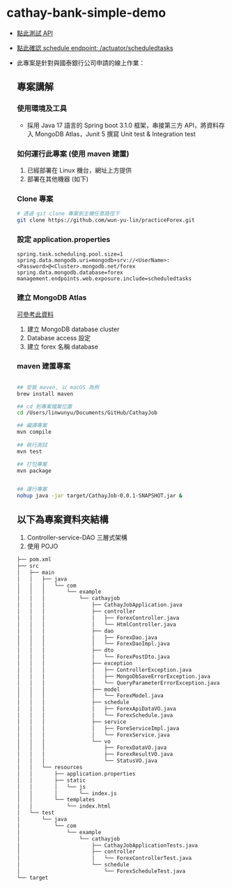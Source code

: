 # cathay-bank-simple-demo

- [點此測試 API ](http://123.241.21.121:8080/)
- [點此確認 schedule endpoint: /actuator/scheduledtasks ](http://123.241.21.121:8080/actuator/scheduledtasks)

- 此專案是針對與國泰銀行公司申請的線上作業：

  ## 專案講解
  ### 使用環境及工具
  - 採用 Java 17 語言的 Spring boot 3.1.0 框架，串接第三方 API，將資料存入 MongoDB Atlas，Junit 5 撰寫 Unit test & Integration test

  ### 如何運行此專案 (使用 maven 建置)
  1. 已經部署在 Linux 機台，網址上方提供
  2. 部署在其他機器 (如下)

  ### Clone 專案
  ```bash
  # 透過 git clone 專案到主機任意路徑下
  git clone https://github.com/wun-yu-lin/practiceForex.git
  ```

  ### 設定 application.properties
  ```preperties
  spring.task.scheduling.pool.size=1
  spring.data.mongodb.uri=mongodb+srv://<UserName>:<Password>@<Cluster>.mongodb.net/forex
  spring.data.mongodb.database=forex
  management.endpoints.web.exposure.include=scheduledtasks

  ```

  ### 建立 MongoDB Atlas
  [可參考此資料](https://www.mongodb.com/docs/atlas/getting-started/)
  1. 建立 MongoDB database cluster
  2. Database access 設定
  3. 建立 forex 名稱 database


  ### maven 建置專案
  ```bash
  
  ## 安裝 maven, 以 macOS 為例
  brew install maven

  ## cd 到專案檔案位置
  cd /Users/linwunyu/Documents/GitHub/CathayJob

  ## 編譯專案
  mvn compile
 
  ## 執行測試
  mvn test

  ## 打包專案
  mvn package


  ## 運行專案
  nohup java -jar target/CathayJob-0.0.1-SNAPSHOT.jar &


  ```

  ## 以下為專案資料夾結構
  1. Controller-service-DAO 三層式架構
  2. 使用 POJO

  ```bash
  ├── pom.xml
  ├── src
  │   ├── main
  │   │   ├── java
  │   │   │   └── com
  │   │   │       └── example
  │   │   │           └── cathayjob
  │   │   │               ├── CathayJobApplication.java
  │   │   │               ├── controller
  │   │   │               │   ├── ForexController.java
  │   │   │               │   └── HtmlController.java
  │   │   │               ├── dao
  │   │   │               │   ├── ForexDao.java
  │   │   │               │   └── ForexDaoImpl.java
  │   │   │               ├── dto
  │   │   │               │   └── ForexPostDto.java
  │   │   │               ├── exception
  │   │   │               │   ├── ControllerException.java
  │   │   │               │   ├── MongoDbSaveErrorException.java
  │   │   │               │   └── QueryParameterErrorException.java
  │   │   │               ├── model
  │   │   │               │   └── ForexModel.java
  │   │   │               ├── schedule
  │   │   │               │   ├── ForexApiDataVO.java
  │   │   │               │   └── ForexSchedule.java
  │   │   │               ├── service
  │   │   │               │   ├── ForeServiceImpl.java
  │   │   │               │   └── ForexService.java
  │   │   │               └── vo
  │   │   │                   ├── ForexDataVO.java
  │   │   │                   ├── ForexResultVO.java
  │   │   │                   └── StatusVO.java
  │   │   └── resources
  │   │       ├── application.properties
  │   │       ├── static
  │   │       │   └── js
  │   │       │       └── index.js
  │   │       └── templates
  │   │           └── index.html
  │   └── test
  │       └── java
  │           └── com
  │               └── example
  │                   └── cathayjob
  │                       ├── CathayJobApplicationTests.java
  │                       ├── controller
  │                       │   └── ForexControllerTest.java
  │                       └── schedule
  │                           └── ForexScheduleTest.java
  └── target





  ```
